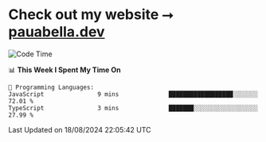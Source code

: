 # Check out my website ⭢ [pauabella.dev](https://pauabella.dev)

<!--START_SECTION:waka-->
![Code Time](http://img.shields.io/badge/Code%20Time-3%2C643%20hrs-blue)

📊 **This Week I Spent My Time On** 

```text
💬 Programming Languages: 
JavaScript               9 mins              ██████████████████░░░░░░░   72.01 % 
TypeScript               3 mins              ███████░░░░░░░░░░░░░░░░░░   27.99 % 
```


 Last Updated on 18/08/2024 22:05:42 UTC
<!--END_SECTION:waka-->
